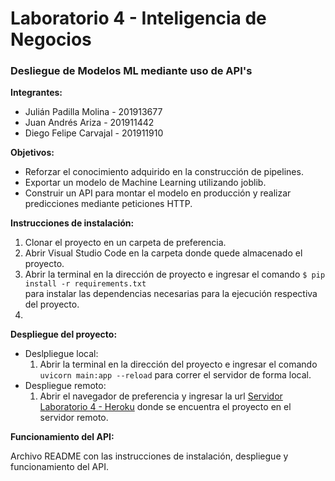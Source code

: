 # Laboratorio 4 - Inteligencia de Negocios

<h3>Desliegue de Modelos ML mediante uso de API's</h3>

<strong>Integrantes:</strong>
  <ul>
    <li>Julián Padilla Molina - 201913677</li>
    <li>Juan Andrés Ariza - 201911442</li>
    <li>Diego Felipe Carvajal - 201911910</li>
  </ul>
  

<strong>Objetivos:</strong>
  <ul>
    <li>Reforzar el conocimiento adquirido en la construcción de pipelines.</li>
    <li>Exportar un modelo de Machine Learning utilizando joblib.</li>
    <li>Construir un API para montar el modelo en producción y realizar predicciones mediante peticiones HTTP.</li>
  </ul> 

<strong>Instrucciones de instalación:</strong>
  <ol>
  <li>Clonar el proyecto en un carpeta de preferencia.</li>
  <li>Abrir Visual Studio Code en la carpeta donde quede almacenado el proyecto.</li>
  <li>Abrir la terminal en la dirección de proyecto e ingresar el comando <code>$ pip install -r requirements.txt
</code> para instalar las dependencias necesarias para la ejecución respectiva del proyecto.<li>
  </ol>
  
<strong>Despliegue del proyecto:</strong>
  <ul>
    <li>
      Deslpliegue local:
      <ol>
        <li>Abrir la terminal en la dirección del proyecto e ingresar el comando <code>uvicorn main:app --reload</code> para correr el servidor de forma local.</li>
      </ol>
    </li>
    <li>
      Despliegue remoto:
      <ol>
        <li>Abrir el navegador de preferencia y ingresar la url <a href="https://lab4-bi-uniandes.herokuapp.com/">Servidor Laboratorio 4 - Heroku</a> donde se encuentra el proyecto en el servidor remoto.</li>
      </ol>
    </li>
  </ul>
 
 <strong>Funcionamiento del API:</strong>


Archivo README con las instrucciones de instalación, despliegue y funcionamiento del API.
